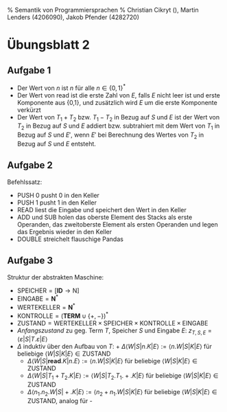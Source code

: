 % Semantik von Programmiersprachen
% Christian Cikryt (), Martin Lenders (4206090), Jakob Pfender (4282720)

Übungsblatt 2
=============

Aufgabe 1
---------

* Der Wert von $n$ ist $n$ für alle $n \in \{0,1\}^*$
* Der Wert von read ist die erste Zahl von $E$, falls $E$ nicht leer ist
  und erste Komponente aus {0,1}, und zusätzlich wird $E$ um die erste
  Komponente verkürzt
* Der Wert von $T_1 + T_2$ bzw. $T_1 - T_2$ in Bezug auf $S$ und $E$ ist
  der Wert von $T_2$ in Bezug auf $S$ und $E$ addiert bzw. subtrahiert
  mit dem Wert von $T_1$ in Bezug auf $S$ und $E'$, wenn $E'$ bei
  Berechnung des Wertes von $T_2$ in Bezug auf $S$ und $E$ entsteht.

Aufgabe 2
---------

Befehlssatz:

* PUSH 0 pusht 0 in den Keller
* PUSH 1 pusht 1 in den Keller
* READ liest die Eingabe und speichert den Wert in den Keller
* ADD und SUB holen das oberste Element des Stacks als erste Operanden,
  das zweitoberste Element als ersten Operanden und legen das Ergebnis
  wieder in den Keller
* DOUBLE streichelt flauschige Pandas

Aufgabe 3
---------

Struktur der abstrakten Maschine:

* $\mathrm{SPEICHER} = [\mathbf{ID} \to \mathrm{N}]$
* $\mathrm{EINGABE} = \mathbf{N}^*$
* $\mathrm{WERTEKELLER} = \mathbf{N}^*$
* $\mathrm{KONTROLLE} = (\mathbf{TERM} \cup \{+, -\})^*$
* $\mathrm{ZUSTAND} = \mathrm{WERTEKELLER} \times \mathrm{SPEICHER} \times \mathrm{KONTROLLE} \times \mathrm{EINGABE}$
* *Anfangszustand* zu geg. Term $T$, Speicher $S$ und Eingabe $E$: $z_{T,S,E} = \langle\varepsilon|S|T.\varepsilon|E\rangle$
* $\Delta$ induktiv über den Aufbau von $T$:
      + $\Delta\langle W|S|n.K|E\rangle := \langle n.W|S|K|E\rangle$ für beliebige $\langle W | S | K | E\rangle \in \mathrm{ZUSTAND}$
     + $\Delta\langle W|S|\mathbf{read}.K|n.E\rangle := \langle n.W|S|K|E\rangle$ für beliebige $\langle W | S | K | E\rangle \in \mathrm{ZUSTAND}$
     + $\Delta\langle W|S|T_1+T_2.K|E\rangle := \langle W|S|T_2.T_1.+.K|E\rangle$ für beliebige $\langle W | S | K | E\rangle \in \mathrm{ZUSTAND}$
     + $\Delta\langle n_1.n_2.W|S|+.K|E\rangle := \langle n_2+n_1.W|S|K|E\rangle$ für beliebige $\langle W | S | K | E\rangle \in \mathrm{ZUSTAND}$, analog für -
